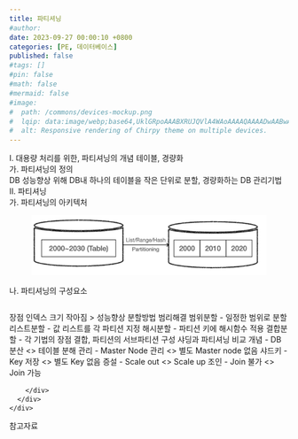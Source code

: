 ```yaml
---
title: 파티셔닝
#author: 
date: 2023-09-27 00:00:10 +0800
categories: [PE, 데이터베이스]
published: false
#tags: []
#pin: false
#math: false
#mermaid: false
#image:
#  path: /commons/devices-mockup.png
#  lqip: data:image/webp;base64,UklGRpoAAABXRUJQVlA4WAoAAAAQAAAADwAABwAAQUxQSDIAAAARL0AmbZurmr57yyIiqE8oiG0bejIYEQTgqiDA9vqnsUSI6H+oAERp2HZ65qP/VIAWAFZQOCBCAAAA8AEAnQEqEAAIAAVAfCWkAALp8sF8rgRgAP7o9FDvMCkMde9PK7euH5M1m6VWoDXf2FkP3BqV0ZYbO6NA/VFIAAAA
#  alt: Responsive rendering of Chirpy theme on multiple devices.
---
```


<div class="post-wrap">
  <div class="para">
    <div class="para-title">
      I. 대용량 처리를 위한, 파티셔닝의 개념 테이블, 경량화
    </div>
    <div class="para-cntnt">
      <div class="para">
        <div class="para-title">
          가. 파티셔닝의 정의
        </div>
        <div class="para-cntnt">
            DB 성능향상 위해 DB내 하나의 테이블을 작은 단위로 분할, 경량화하는 DB 관리기법
        </div>
      </div>
    </div>
  </div>
  
  <div class="para">
    <div class="para-title">
      II. 파티셔닝
    </div>
    <div class="para-cntnt">
      <div class="para">
        <div class="para-title">
          가. 파티셔닝의 아키텍처
        </div>
        <div class="para-cntnt">
          <figure class="post-figure">
            <img src="/assets/img/posts/파티셔닝.png" alt="파티셔닝">
<!--            <figcaption>Source: Unveiling the Metaverse: Exploring Emerging Trends, Multifaceted Perspectives, and Future Challenges</figcaption>-->
          </figure>
        </div>
      </div>
      <div class="para">
        <div class="para-title">
          나. 파티셔닝의 구성요소
        </div>
        <div class="para-cntnt">
          <table class="post-table">
          </table>
          장점
  인덱스 크기 작아짐 &gt; 성능향상
분할방법 범리해결
  범위분할 - 일정한 범위로 분할
  리스트분할 - 값 리스트를 각 파티션 지정
  해시분할 - 파티션 키에 해시함수 적용
  결합분할 - 각 기법의 장점 결합, 파티션의 서브파티션 구성
샤딩과 파티셔닝 비교
  개념 - DB 분산 &lt;&gt; 테이블 분해
  관리 - Master Node 관리 &lt;&gt; 별도 Master node 없음
  샤드키 - Key 저장 &lt;&gt; 별도 Key 없음
  증설 - Scale out &lt;&gt; Scale up
  조인 - Join 불가 &lt;&gt; Join 가능

        </div>
      </div>
    </div>
  </div>

  <div class="refr-wrap">
    <div class="refr-title">
        참고자료
    </div>
    <ol class="refr-list">
    <!--    <li>(나현식, 최대선) <a target="_blank" href="https://scienceon.kisti.re.kr/commons/util/originalView.do?cn=JAKO202225948430499&oCn=JAKO202225948430499&dbt=JAKO&journal=NJOU00291864">메타버스 보안 위협 요소 및 대응 방안 검토</a></li>-->
    <!--    <li>(M. Uddin, S. Manickam, H. Ullah, M. Obaidat and A. Dandoush) <a target="_blank" href="https://ieeexplore.ieee.org/abstract/document/10138386">Unveiling the Metaverse: Exploring Emerging Trends, Multifaceted Perspectives, and Future Challenges</a></li>-->
    </ol>
  </div>
</div>
